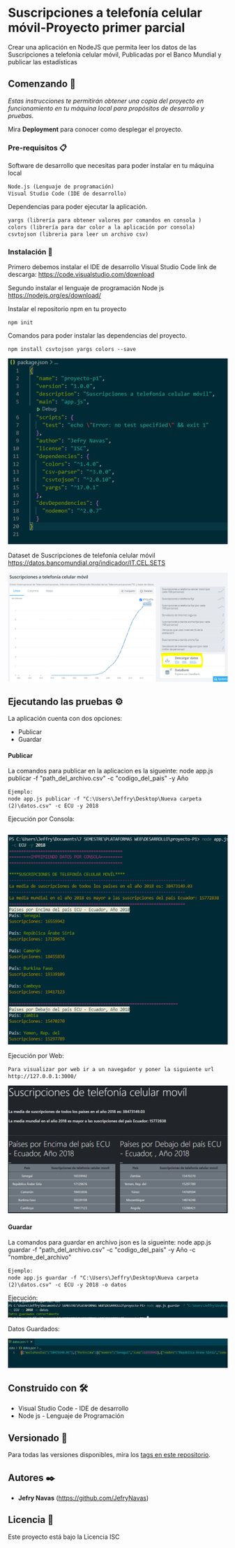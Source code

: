 # Suscripciones a telefonía celular móvil-Proyecto primer parcial

Crear una aplicación en NodeJS que permita leer los datos de las Suscripciones a telefonía celular móvil, Publicadas por el Banco Mundial y publicar las estadísticas

## Comenzando 🚀

_Estas instrucciones te permitirán obtener una copia del proyecto en funcionamiento en tu máquina local para propósitos de desarrollo y pruebas._

Mira **Deployment** para conocer como desplegar el proyecto.


### Pre-requisitos 📋

Software de desarrollo que necesitas para poder instalar en tu máquina local
```
Node.js (Lenguaje de programación)
Visual Studio Code (IDE de desarrollo)
```
Dependencias para poder ejecutar la aplicación.
```
yargs (librería para obtener valores por comandos en consola )
colors (librería para dar color a la aplicación por consola)
csvtojson (libreria para leer un archivo csv)
```

### Instalación 🔧

Primero debemos instalar el IDE de desarrollo Visual Studio Code
link de descarga: https://code.visualstudio.com/download

Segundo instalar el lenguaje de programación Node js
https://nodejs.org/es/download/

Instalar el repositorio npm en tu proyecto
```
npm init
```
Comandos para poder instalar las dependencias del proyecto.
```
npm install csvtojson yargs colors --save
```
<img src="/img_readme/package.PNG"/>

Dataset de Suscripciones de telefonía celular móvil https://datos.bancomundial.org/indicador/IT.CEL.SETS

<img src="/img_readme/datos.PNG"/>

## Ejecutando las pruebas ⚙️

La aplicación cuenta con dos opciones:
- Publicar
- Guardar

#### **Publicar**

La comandos para publicar en la aplicacion es la sigueinte: node app.js publicar -f "path_del_archivo.csv" -c "codigo_del_pais" -y Año

```
Ejemplo:
node app.js publicar -f "C:\Users\Jeffry\Desktop\Nueva carpeta (2)\datos.csv" -c ECU -y 2018
```
Ejecución por Consola:
```

```
<img src="/img_readme/por_consola.PNG"/>


Ejecución por Web:
```
Para visualizar por web ir a un navegador y poner la siguiente url
http://127.0.0.1:3000/
```
<img src="/img_readme/por_web.PNG"/>


#### **Guardar**
La comandos para guardar en archivo json es la sigueinte: node app.js guardar -f "path_del_archivo.csv" -c "codigo_del_pais" -y Año -c "nombre_del_archivo"
```
Ejemplo:
node app.js guardar -f "C:\Users\Jeffry\Desktop\Nueva carpeta (2)\datos.csv" -c ECU -y 2018 -o datos
```

Ejecución:
<img src="/img_readme/guardar.PNG"/>

Datos Guardados:

<img src="/img_readme/datos_json.PNG"/>


## Construido con 🛠️

- Visual Studio Code - IDE de desarrollo
- Node js - Lenguaje de Programación

## Versionado 📌

Para todas las versiones disponibles, mira los [tags en este repositorio](https://github.com/JefryNavas/Suscripciones-Proyecto/tags).

## Autores ✒️

* **Jefry Navas** (https://github.com/JefryNavas)

## Licencia 📄

Este proyecto está bajo la Licencia ISC


